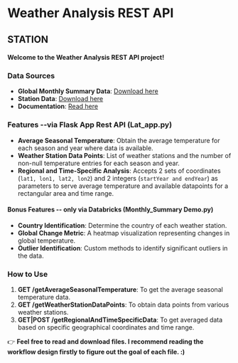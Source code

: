# Weather Analysis REST API

## STATION

#### Welcome to the Weather Analysis REST API project! 

### Data Sources

- **Global Monthly Summary Data**: [Download here](https://www.ncei.noaa.gov/data/gsom/archive/gsom-latest.tar.gz)
- **Station Data**: [Download here](https://www1.ncdc.noaa.gov/pub/data/ghcn/daily/ghcnd-stations.txt)
- **Documentation**: [Read here](https://www1.ncdc.noaa.gov/pub/data/cdo/documentation/gsom-gsoy_documentation.pdf)

### Features --via Flask App Rest API (Lat_app.py)

- **Average Seasonal Temperature**: Obtain the average temperature for each season and year where data is available.
- **Weather Station Data Points**: List of weather stations and the number of non-null temperature entries for each season and year.
- **Regional and Time-Specific Analysis**: Accepts 2 sets of coordinates (`lat1, lon1, lat2, lon2`) and 2 integers (`startYear and endYear`) as parameters to serve average temperature and available datapoints for a rectangular area and time range.

#### Bonus Features -- only via Databricks (Monthly_Summary Demo.py)

- **Country Identification**: Determine the country of each weather station.
- **Global Change Metric**: A heatmap visualization representing changes in global temperature.
- **Outlier Identification**: Custom methods to identify significant outliers in the data.

### How to Use

1. **GET /getAverageSeasonalTemperature**: To get the average seasonal temperature data.
2. **GET /getWeatherStationDataPoints**: To obtain data points from various weather stations.
3. **GET|POST /getRegionalAndTimeSpecificData**: To get averaged data based on specific geographical coordinates and time range.


👉 **Feel free to read and download files. I recommend reading the workflow design firstly to figure out the goal of each file. :)**


